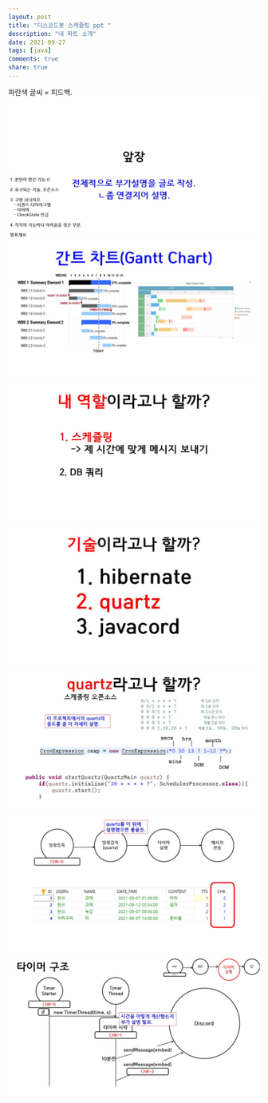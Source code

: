 ```yaml
---
layout: post
title: "디스코드봇 스케줄링 ppt "
description: "내 파트 소개"
date: 2021-09-27
tags: [java]
comments: true
share: true
---
```

파란색 글씨 = 피드백.
<br>
![image](/images/Discordbot_schedule_before/1.jpg)
<br>
![image](/images/Discordbot_schedule_before/2.jpg)
<br>
![image](/images/Discordbot_schedule_before/3.jpg)
<br>
![image](/images/Discordbot_schedule_before/4.jpg)
<br>
![image](/images/Discordbot_schedule_before/5.jpg)
<br>
![image](/images/Discordbot_schedule_before/6.jpg)
<br>
![image](/images/Discordbot_schedule_before/7.jpg)
